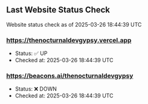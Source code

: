## Last Website Status Check

<!-- GitHub Action will update the section below -->
Website status check as of 2025-03-26 18:44:39 UTC

### https://thenocturnaldevgypsy.vercel.app
- Status: ✅ UP
- Checked at: 2025-03-26 18:44:39 UTC

### https://beacons.ai/thenocturnaldevgypsy
- Status: ❌ DOWN
- Checked at: 2025-03-26 18:44:39 UTC


<!-- End of GitHub Action update section -->
